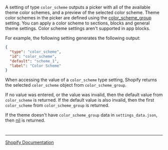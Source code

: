 A setting of type `color_scheme` outputs a picker with all of the available theme color schemes, and a preview of the selected color scheme. Theme color schemes in the picker are defined using the [color_scheme_group](https://shopify.dev/docs/themes/architecture/settings/input-settings#color_scheme_group) setting. You can apply a color scheme to sections, blocks and general theme settings. Color scheme settings aren't supported in app blocks.

For example, the following setting generates the following output:

```json
{
  "type": "color_scheme",
  "id": "color_scheme",
  "default": "scheme_1",
  "label": "Color Scheme"
}
```

When accessing the value of a `color_scheme` type setting, Shopify returns the selected `color_scheme` object from `color_scheme_group`.

If no value was entered, or the value was invalid, then the default value from `color_scheme` is returned. If the default value is also invalid, then the first `color_scheme` from `color_scheme_group` is returned.

If the theme doesn't have `color_scheme_group` data in `settings_data.json`, then [nil](https://shopify.dev/docs/api/liquid/basics/types#nil) is returned.


#

---

[Shopify Documentation](https://shopify.dev/docs/themes/architecture/settings/input-settings#color_scheme)
